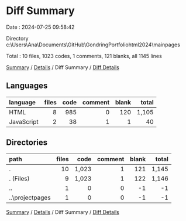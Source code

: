 # Diff Summary

Date : 2024-07-25 09:58:42

Directory c:\\Users\\Ana\\Documents\\GitHub\\GondringPortfoliohtml2024\\mainpages

Total : 10 files,  1023 codes, 1 comments, 121 blanks, all 1145 lines

[Summary](results.md) / [Details](details.md) / Diff Summary / [Diff Details](diff-details.md)

## Languages
| language | files | code | comment | blank | total |
| :--- | ---: | ---: | ---: | ---: | ---: |
| HTML | 8 | 985 | 0 | 120 | 1,105 |
| JavaScript | 2 | 38 | 1 | 1 | 40 |

## Directories
| path | files | code | comment | blank | total |
| :--- | ---: | ---: | ---: | ---: | ---: |
| . | 10 | 1,023 | 1 | 121 | 1,145 |
| . (Files) | 9 | 1,023 | 1 | 122 | 1,146 |
| .. | 1 | 0 | 0 | -1 | -1 |
| ..\\projectpages | 1 | 0 | 0 | -1 | -1 |

[Summary](results.md) / [Details](details.md) / Diff Summary / [Diff Details](diff-details.md)